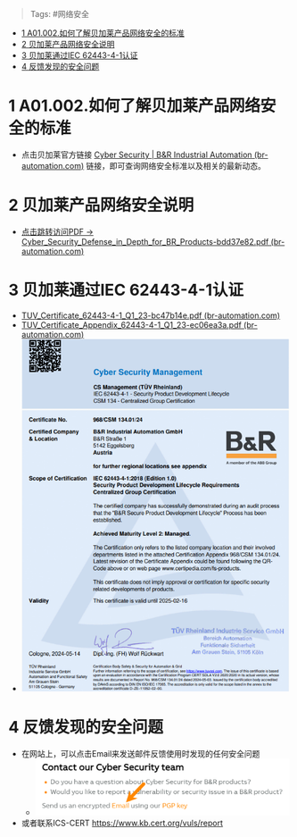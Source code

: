 > Tags: #网络安全

- [1 A01.002.如何了解贝加莱产品网络安全的标准](#_1-a01002%E5%A6%82%E4%BD%95%E4%BA%86%E8%A7%A3%E8%B4%9D%E5%8A%A0%E8%8E%B1%E4%BA%A7%E5%93%81%E7%BD%91%E7%BB%9C%E5%AE%89%E5%85%A8%E7%9A%84%E6%A0%87%E5%87%86)
- [2 贝加莱产品网络安全说明](#_2-%E8%B4%9D%E5%8A%A0%E8%8E%B1%E4%BA%A7%E5%93%81%E7%BD%91%E7%BB%9C%E5%AE%89%E5%85%A8%E8%AF%B4%E6%98%8E)
- [3 贝加莱通过IEC 62443-4-1认证](#_3-%E8%B4%9D%E5%8A%A0%E8%8E%B1%E9%80%9A%E8%BF%87iec-62443-4-1%E8%AE%A4%E8%AF%81)
- [4 反馈发现的安全问题](#_4-%E5%8F%8D%E9%A6%88%E5%8F%91%E7%8E%B0%E7%9A%84%E5%AE%89%E5%85%A8%E9%97%AE%E9%A2%98)

# 1 A01.002.如何了解贝加莱产品网络安全的标准

- 点击贝加莱官方链接 [Cyber Security | B&R Industrial Automation (br-automation.com)](https://www.br-automation.com/en/service/cyber-security/) 链接，即可查询网络安全标准以及相关的最新动态。

# 2 贝加莱产品网络安全说明

- [点击跳转访问PDF → Cyber_Security_Defense_in_Depth_for_BR_Products-bdd37e82.pdf (br-automation.com)](https://www.br-automation.com/fileadmin/Cyber_Security_-_Defense_in_Depth_for_BR_Products-bdd37e82.pdf)

# 3 贝加莱通过IEC 62443-4-1认证

- [TUV_Certificate_62443-4-1_Q1_23-bc47b14e.pdf (br-automation.com)](https://www.br-automation.com/fileadmin/TUV_Certificate_62443-4-1_Q1_23-bc47b14e.pdf)
- [TUV_Certificate_Appendix_62443-4-1_Q1_23-ec06ea3a.pdf (br-automation.com)](https://www.br-automation.com/fileadmin/TUV_Certificate_Appendix_62443-4-1_Q1_23-ec06ea3a.pdf)
- ![](FILES/002如何了解贝加莱产品网络安全的标准/image-20240725220159472.png)

# 4 反馈发现的安全问题

- 在网站上，可以点击Email来发送邮件反馈使用时发现的任何安全问题
    - ![](FILES/002如何了解贝加莱产品网络安全的标准/image-20240725215906497.png)
- 或者联系ICS-CERT https://www.kb.cert.org/vuls/report
